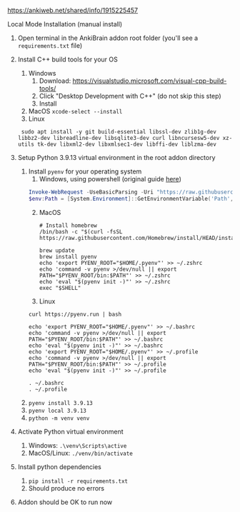 https://ankiweb.net/shared/info/1915225457

Local Mode Installation (manual install)
1. Open terminal in the AnkiBrain addon root folder (you'll see a `requirements.txt` file)
2. Install C++ build tools for your OS
    1. Windows
        1. Download: https://visualstudio.microsoft.com/visual-cpp-build-tools/
        2. Click "Desktop Development with C++" (do not skip this step)
        3. Install
    2. MacOS
       ```xcode-select --install```
    3. Linux
   ```
    sudo apt install -y git build-essential libssl-dev zlib1g-dev libbz2-dev libreadline-dev libsqlite3-dev curl libncursesw5-dev xz-utils tk-dev libxml2-dev libxmlsec1-dev libffi-dev liblzma-dev
   ```

3. Setup Python 3.9.13 virtual environment in the root addon directory
    1. Install `pyenv` for your operating system
        1. Windows, using powershell (original
           guide [here](https://github.com/pyenv-win/pyenv-win/blob/master/docs/installation.md#powershell))
       ```powershell
       Invoke-WebRequest -UseBasicParsing -Uri "https://raw.githubusercontent.com/pyenv-win/pyenv-win/master/pyenv-win/install-pyenv-win.ps1" -OutFile "./install-pyenv-win.ps1"; &"./install-pyenv-win.ps1"
       $env:Path = [System.Environment]::GetEnvironmentVariable('Path', 'Machine')
       ```
        2. MacOS
             ```shell
             # Install homebrew
             /bin/bash -c "$(curl -fsSL https://raw.githubusercontent.com/Homebrew/install/HEAD/install.sh)"
           
             brew update
             brew install pyenv
             echo 'export PYENV_ROOT="$HOME/.pyenv"' >> ~/.zshrc
             echo 'command -v pyenv >/dev/null || export PATH="$PYENV_ROOT/bin:$PATH"' >> ~/.zshrc
             echo 'eval "$(pyenv init -)"' >> ~/.zshrc
             exec "$SHELL"
             ```
        3. Linux
       ```
       curl https://pyenv.run | bash
       
       echo 'export PYENV_ROOT="$HOME/.pyenv"' >> ~/.bashrc
       echo 'command -v pyenv >/dev/null || export PATH="$PYENV_ROOT/bin:$PATH"' >> ~/.bashrc
       echo 'eval "$(pyenv init -)"' >> ~/.bashrc
       echo 'export PYENV_ROOT="$HOME/.pyenv"' >> ~/.profile
       echo 'command -v pyenv >/dev/null || export PATH="$PYENV_ROOT/bin:$PATH"' >> ~/.profile
       echo 'eval "$(pyenv init -)"' >> ~/.profile
       
       . ~/.bashrc
       . ~/.profile
       ```
    2. `pyenv install 3.9.13`
    3. `pyenv local 3.9.13`
    4. `python -m venv venv`
4. Activate Python virtual environment
    1. Windows: `.\venv\Scripts\active`
    2. MacOS/Linux: `./venv/bin/activate`
5. Install python dependencies
    1. `pip install -r requirements.txt`
    2. Should produce no errors
6. Addon should be OK to run now
